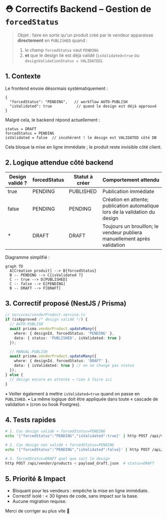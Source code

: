 # ⛑️ Correctifs Backend – Gestion de `forcedStatus`

> Objet : faire en sorte qu'un produit créé par le vendeur apparaisse **directement** en `PUBLISHED` quand :
> 1. le champ `forcedStatus` vaut `PENDING`
> 2. **et** que le design lié est déjà validé (`isValidated=true` ou `designValidationStatus = VALIDATED`).

## 1. Contexte

Le frontend envoie désormais systématiquement :

```jsonc
{
  "forcedStatus": "PENDING",   // workflow AUTO-PUBLISH
  "isValidated": true           // quand le design est déjà approuvé
}
```

Malgré cela, le backend répond actuellement :

```
status = DRAFT
forcedStatus = PENDING
isValidated = false  // incohérent ! le design est VALIDATED côté DB
```

Cela bloque la mise en ligne immédiate ; le produit reste invisible côté client.

## 2. Logique attendue côté backend

| Design validé ? | forcedStatus | Statut à créer | Comportement attendu |
|-----------------|--------------|----------------|----------------------|
| true            | PENDING      | PUBLISHED      | Publication immédiate |
| false           | PENDING      | PENDING        | Création en attente; publication automatique lors de la validation du design |
| *               | DRAFT        | DRAFT          | Toujours un brouillon; le vendeur publiera manuellement après validation |

Diagramme simplifié :

```mermaid
graph TD
  A[Création produit] --> B{forcedStatus}
  B -- PENDING --> C{isValidated ?}
  C -- true --> D[PUBLISHED]
  C -- false --> E[PENDING]
  B -- DRAFT --> F[DRAFT]
```

## 3. Correctif proposé (NestJS / Prisma)

```ts
// services/vendorProduct.service.ts
if (isApproved /* design validé */) {
  // AUTO-PUBLISH
  await prisma.vendorProduct.updateMany({
    where: { designId, forcedStatus: 'PENDING' },
    data: { status: 'PUBLISHED', isValidated: true }
  });

  // MANUAL-PUBLISH
  await prisma.vendorProduct.updateMany({
    where: { designId, forcedStatus: 'DRAFT' },
    data: { isValidated: true } // on ne change pas status
  });
} else {
  // design encore en attente → rien à faire ici
}
```

• Veiller également à mettre `isValidated=true` quand on passe en `PUBLISHED`.
• La même logique doit être appliquée dans toute « cascade de validation » (cron ou hook Postgres).

## 4. Tests rapides

```bash
# 1. Cas design validé + forcedStatus=PENDING
echo '{"forcedStatus":"PENDING","isValidated":true}' | http POST /api/vendor/products  # doit répondre status=PUBLISHED

# 2. Cas design non validé + forcedStatus=PENDING
echo '{"forcedStatus":"PENDING","isValidated":false}' | http POST /api/vendor/products  # doit répondre status=PENDING

# 3. forcedStatus=DRAFT quel que soit le design
http POST /api/vendor/products < payload_draft.json  # status=DRAFT
```

## 5. Priorité & Impact

* Bloquant pour les vendeurs : empêche la mise en ligne immédiate.
* Correctif isolé : < 30 lignes de code, sans impact sur la base.
* Aucune migration requise.

Merci de corriger au plus vite 🙏 